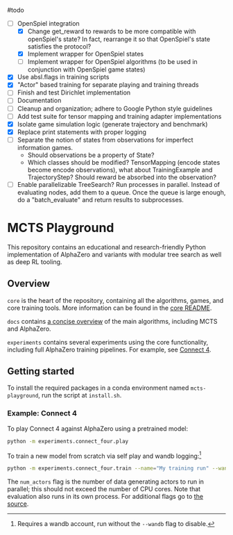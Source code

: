 #todo

- [ ] OpenSpiel integration
  - [x] Change get_reward to rewards to be more compatible with openSpiel's state? In fact, rearrange it so that OpenSpiel's state satisfies the protocol?
  - [x] Implement wrapper for OpenSpiel states
  - [ ] Implement wrapper for OpenSpiel algorithms (to be used in conjunction with OpenSpiel game states)
- [x] Use absl.flags in training scripts
- [x] "Actor" based training for separate playing and training threads
- [ ] Finish and test Dirichlet implementation
- [ ] Documentation
- [ ] Cleanup and organization; adhere to Google Python style guidelines
- [ ] Add test suite for tensor mapping and training adapter implementations
- [x] Isolate game simulation logic (generate trajectory and benchmark)
- [x] Replace print statements with proper logging
- [ ] Separate the notion of states from observations for imperfect information games.
  - Should observations be a property of State?
  - Which classes should be modified? TensorMapping (encode states become encode observations), what about TrainingExample and TrajectoryStep? Should reward be absorbed into the observation?
- [ ] Enable parallelizable TreeSearch? Run processes in parallel. Instead of evaluating nodes, add them to a queue. Once the queue is large enough, do a "batch_evaluate" and return results to subprocesses.

# MCTS Playground

This repository contains an educational and research-friendly Python implementation of AlphaZero and variants with modular tree search as well as deep RL tooling.

## Overview

`core` is the heart of the repository, containing all the algorithms, games, and core training tools. More information can be found in the [core README](./core/README.md).

`docs` contains [a concise overview](./docs/algorithms_overview.md) of the main algorithms, including MCTS and AlphaZero.

`experiments` contains several experiments using the core functionality, including full AlphaZero training pipelines. For example, see [Connect 4](./experiments/connect_four/README.md).

## Getting started

To install the required packages in a conda environment named `mcts-playground`, run the script at `install.sh`.

### Example: Connect 4

To play Connect 4 against AlphaZero using a pretrained model:

```bash
python -m experiments.connect_four.play
```

To train a new model from scratch via self play and wandb logging:[^1]

[^1]: Requires a wandb account, run without the `--wandb` flag to disable.

```bash
python -m experiments.connect_four.train --name="My training run" --wandb --num_actors=10
```

The `num_actors` flag is the number of data generating actors to run in parallel; this should not exceed the number of CPU cores. Note that evaluation also runs in its own process.
For additional flags go to [the source](./experiments/connect_four/train.py).

